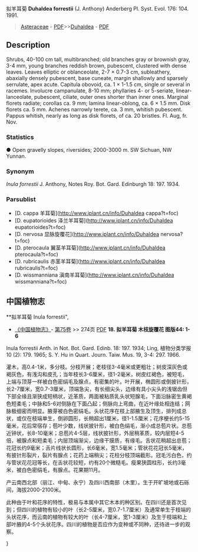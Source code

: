 拟羊耳菊 **Duhaldea forrestii** (J. Anthony) Anderberg Pl. Syst. Evol. 176: 104. 1991.

> [Asteraceae](http://www.iplant.cn/info/Asteraceae?t=foc) - [PDF](http://www.iplant.cn/foc/pdf/Asteraceae.pdf)>>[Duhaldea](http://www.iplant.cn/info/Duhaldea?t=foc) - [PDF](http://www.iplant.cn/foc/pdf/Duhaldea.pdf)

## Description

Shrubs, 40-100 cm tall, multibranched; old branches gray or brownish gray, 3-4 mm, young branches reddish brown, pubescent, clustered with dense leaves. Leaves elliptic or oblanceolate, 2-7 × 0.7-3 cm, subleathery, abaxially densely pubescent, base cuneate, margin shallowly and sparsely serrulate, apex acute. Capitula obovoid, ca. 1 × 1-1.5 cm, single or several in racemes. Involucre campanulate, 8-10 mm; phyllaries 4- or 5-seriate, linear-lanceolate, pubescent, ciliate, outer ones shorter than inner ones. Marginal florets radiate; corollas ca. 9 mm; lamina linear-oblong, ca. 6 × 1.5 mm. Disk florets ca. 5 mm. Achenes narrowly terete, ca. 3 mm, whitish pubescent. Pappus whitish, nearly as long as disk florets, of ca. 20 bristles. Fl. Aug, fr. Nov.

### Statistics
● Open gravelly slopes, riversides; 2000-3000 m. SW Sichuan, NW Yunnan.

### Synonym
*Inula forrestii* J. Anthony, Notes Roy. Bot. Gard. Edinburgh 18: 197. 1934.



### Parsublist

* [D.  cappa  羊耳菊](http://www.iplant.cn/info/Duhaldea cappa?t=foc)
* [D.  eupatorioides  泽兰羊耳菊](http://www.iplant.cn/info/Duhaldea eupatorioides?t=foc)
* [D.  nervosa  显脉旋覆花](http://www.iplant.cn/info/Duhaldea nervosa?t=foc)
* [D.  pterocaula  翼茎羊耳菊](http://www.iplant.cn/info/Duhaldea pterocaula?t=foc)
* [D.  rubricaulis  赤茎羊耳菊](http://www.iplant.cn/info/Duhaldea rubricaulis?t=foc)
* [D.  wissmanniana  滇南羊耳菊](http://www.iplant.cn/info/Duhaldea wissmanniana?t=foc)

## 中国植物志



**拟羊耳菊 Inula forrestii",


* [《中国植物志》](http://www.iplant.cn/frps)- [第75卷](http://www.iplant.cn/frps/vol/75) >> 274页 [PDF](http://www.iplant.cn/frps/pdf/75/274.PDF)
**18. 拟羊耳菊 木枝旋覆花 图版44: 1-6**

Inula forrestii Anth. in Not. Bot. Gard. Edinb. 18: 197. 1934; Ling, 植物分类学报10 (2): 179. 1965; S. Y. Hu in Quart. Journ. Taiw. Mus. 19, 3-4: 297. 1966.

灌木，高0.4-1米，多分枝。分枝开展；老枝径3-4毫米或更粗壮；树皮深灰色或褐灰色，有浅沟和皮孔；当年枝长3-6厘米，径1-2毫米，树皮红褐色，被短毛，上端与顶芽一样被白色密绢毛及腺点，有密集的叶。叶开展，椭圆形或倒披针形，长2-7厘米，宽0.7-3厘米，顶端急尖，有长细尖头，边缘有具小尖头的浅锯齿但下部全缘且渐狭成短柄状，近革质，两面被粘质乳头状短腺毛，下面沿脉密生黄褐色短柔毛；中脉和5-6对侧脉在下面凸起；侧脉向上弯曲，在近叶缘处相连结；网脉极细密而明显。腋芽被白色密绢毛。头状花序在枝上部腋生及顶生，排列成总状，或仅在枝端单生，倒卵圆形，长稍超出1厘米，径1-1.5厘米；花序梗长约5-15毫米，花后常宿存；苞叶少数，线状披针形，被白色绢毛，渐小成总苞片状。总苞近钟状，长8-10毫米；总苞片4-5层，线状披针形，外层稍革质，较内层短4-5倍，被腺点和短柔毛；内层顶端渐尖，边缘干膜质，有缘毛。舌状花稍超出总苞；花冠长约9毫米；舌片线状长圆形，长6毫米，宽1.5毫米；管状花花冠长5毫米，有披针形裂片，裂片有腺点；花药上端稍尖；花柱分枝顶端截形。冠毛污白色，约与管状花花冠等长，在舌状花较短，约有20个微糙毛。瘦果狭圆柱形，长约3毫米，被白色密绢毛，有腺点。花果期11月。

产云南西北部（丽江、中甸、永宁）及四川西南部（木里）。生于开旷坡地或石砾间，海拔2000-2100米。

此种由于叶和花序的特性，极易与本属中其它木本的种区别。在四川还是首次见到；但四川的植物有较小的叶（长2-5厘米，宽0.7-1.7厘米）及通常单生于枝端的头状花序，而云南的植物有较大的叶（长4-7厘米，宽1-3厘米）及生于枝端和上部叶腋的4-5个头状花序。四川的植物是否应作为变种或不同种，还待进一步的观察。



}